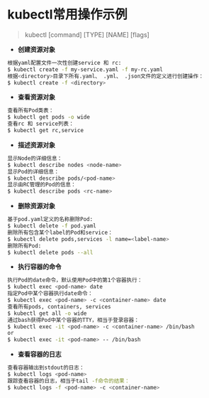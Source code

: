 # kubectl常用操作示例
> kubectl  [command]  [TYPE]  [NAME]  [flags]
+ **创建资源对象**
```bash
根据yaml配置文件一次性创建service 和 rc:
$ kubectl create -f my-service.yaml -f my-rc.yaml
根据<directory>目录下所有.yaml、 .yml、 .json文件的定义进行创建操作：
$ kubectl create -f <directory>
```

+ **查看资源对象**
```bash
查看所有Pod类表：
$ kubectl get pods -o wide
查看rc 和 service列表：
$ kubectl get rc,service
```

+ **描述资源对象**
```bash
显示Node的详细信息：
$ kubectl describe nodes <node-name>
显示Pod的详细信息：
$ kubectl describe pods/<pod-name>
显示由RC管理的Pod的信息：
$ kubectl describe pods <rc-name>
```

+ **删除资源对象**
```bash
基于pod.yaml定义的名称删除Pod:
$ kubectl delete -f pod.yaml
删除所有包含某个label的Pod和service：
$ kubectl delete pods,services -l name=<label-name>
删除所有Pod:
$ kubectl delete pods --all
```

+ **执行容器的命令**
```bash
执行Pod的date命令，默认使用Pod中的第1个容器执行：
$ kubectl exec <pod-name> date
指定Pod中某个容器执行date命令：
$ kubectl exec <pod-name> -c <container-name> date
查看所有pods, containers, services
$ kubectl get all -o wide
通过bash获得Pod中某个容器的TTY，相当于登录容器：
$ kubectl exec -it <pod-name> -c <container-name> /bin/bash
or
$ kubectl exec -it <pod-name> -- /bin/bash
```

+ **查看容器的日志**
```bash
查看容器输出到stdout的日志：
$ kubectl logs <pod-name>
跟踪查看容器的日志，相当于tail -f命令的结果：
$ kubectl logs -f <pod-name> -c <container-name>
```



